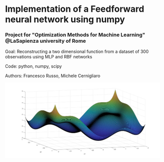 # Implementation of a Feedforward neural network using numpy
### Project for "Optimization Methods for Machine Learning" @LaSapienza university of Rome

Goal: Reconstructing a two dimensional function from a dataset of 300 observations using MLP and RBF networks

Code: python, numpy, scipy

Authors: Francesco Russo, Michele Cernigliaro

<img src = "function_image.jpg">

